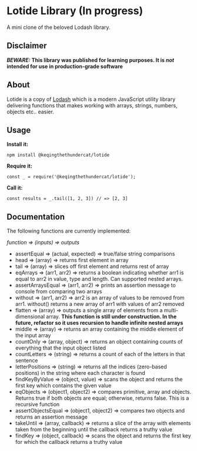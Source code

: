 # Lotide Library (In progress)
A mini clone of the beloved Lodash library.
## Disclaimer
**_BEWARE:_ This library was published for learning purposes. It is _not_ intended for use in production-grade software** 
## About
Lotide is a copy of [Lodash](https://github.com/lodash/lodash) which is a modern JavaScript utility library delivering functions that makes working with arrays, strings, numbers, objects etc.. easier.
## Usage
**Install it:**

`npm install @keqingthethundercat/lotide`

**Require it:**

`const _ = require('@keqingthethundercat/lotide');`

**Call it:**

`const results = _.tail([1, 2, 3]) // => [2, 3]`

## Documentation
The following functions are currently implemented:

*function => (inputs) => outputs*
* assertEqual => (actual, expected) => true/false string comparisons
* head => (array) => returns first element in array
* tail => (array) => slices off first element and returns rest of array
* eqArrays => (arr1, arr2) => returns a boolean indicating whether arr1 is equal to arr2 in value, type and length. Can supported nested arrays.
* assertArraysEqual => (arr1, arr2) => prints an assertion message to console from comparing two arrays
* without => (arr1, arr2) => arr2 is an array of values to be removed from arr1. without() returns a new array of arr1 with values of arr2 removed
* flatten => (array) => outputs a single array of elements from a multi-dimensional array. **This function is still under construction. In the future, refactor so it uses recursion to handle infinite nested arrays**
* middle => (array) => returns an array containing the middle element of the input array
* countOnly => (array, object) => returns an object containing counts of everything that the input object listed
* countLetters => (string) => returns a count of each of the letters in that sentence
* letterPositions => (string) => returns all the indices (zero-based positions) in the string where each character is found
* findKeyByValue => (object, value) => scans the object and returns the first key which contains the given value
* eqObjects => (object1, object2) => compares primitive, array and objects. Returns true if both objects are equal; otherwise, returns false. This is a recursive function
* assertObjectsEqual => (object1, object2) => compares two objects and returns an assertion message
* takeUntil => (array, callback) => returns a slice of the array with elements taken from the beginning until the callback returns a truthy value
* findKey => (object, callback) => scans the object and returns the first key for which the callback returns a truthy value